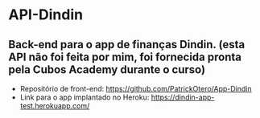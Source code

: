 # API-Dindin
## Back-end para o app de finanças Dindin. (esta API não foi feita por mim, foi fornecida pronta pela Cubos Academy durante o curso)

- Repositório de front-end: https://github.com/PatrickOtero/App-Dindin
- Link para o app implantado no Heroku: https://dindin-app-test.herokuapp.com/

